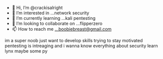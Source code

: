 - 👋 Hi, I’m @crackisalright
- 👀 I’m interested in ...network security 
- 🌱 I’m currently learning ...kali pentesting 
- 💞️ I’m looking to collaborate on ...flipperzero
- 📫 How to reach me ...boobiebreast@gmail.com


<!---
crackisalright/crackisalright is a ✨ special ✨ repository because its `README.md` (this file) appears on your GitHub profile.
You can click the Preview link to take a look at your changes.
--->im a super noob just want to develop skills trying to stay motivated pentesting is intreaging and i wanna know everything about security learn lynx maybe some py
